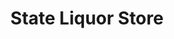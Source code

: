 ---
title: "State Liquor Store"
url: /salt-lake-city/state-liquor-store-300-west/
shop: Spirituosen
---
